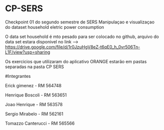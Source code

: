 # CP-SERS


Checkpoint 01 do segundo semestre de SERS
Manipulaçao e visualizaçao do dataset household eletric power consumption


O data set household é mto pesado para ser colocado no github, arquivo do data set estara disponivel no link --> https://drive.google.com/file/d/1r0JzuHgV8eZ-t6qE0_h_0vr506Tn-L1F/view?usp=sharing


Os exercicios que utilizaram do aplicativo ORANGE estarão em pastas separadas na pasta CP SERS


#Integrantes

Erick gimenez - RM 564748

Henrique Boscoli - RM 563651

Joao Henrique - RM 563578

Sergio Mirabelo - RM 562161

Tomazzo Canterucci - RM 565566

